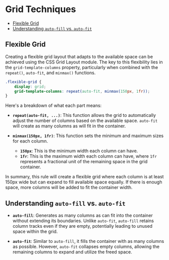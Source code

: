 # Grid Techniques

- [Flexible Grid](#flexible-grid)
- [Understanding `auto-fill` vs. `auto-fit`](#understanding-auto-fill-vs-auto-fit)


## Flexible Grid

Creating a flexible grid layout that adapts to the available space can be achieved using the CSS
Grid Layout module. The key to this flexibility lies in the `grid-template-columns` property,
particularly when combined with the `repeat()`, `auto-fit`, and `minmax()` functions.

```css
.flexible-grid {
    display: grid;
    grid-template-columns: repeat(auto-fit, minmax(150px, 1fr));
}
```

Here's a breakdown of what each part means:

- **`repeat(auto-fit, ...)`**: This function allows the grid to automatically adjust the number of
  columns based on the available space. `auto-fit` will create as many columns as will fit in the
  container.

- **`minmax(150px, 1fr)`**: This function sets the minimum and maximum sizes for each column. 
  - **`150px`**: This is the minimum width each column can have.
  - **`1fr`**: This is the maximum width each column can have, where `1fr` represents a fractional
    unit of the remaining space in the grid container.

In summary, this rule will create a flexible grid where each column is at least 150px wide but can
expand to fill available space equally. If there is enough space, more columns will be added to fit
the container width.

## Understanding `auto-fill` vs. `auto-fit`

- **`auto-fill`**: Generates as many columns as can fit into the container without extending its
  boundaries. Unlike `auto-fit`, `auto-fill` retains column tracks even if they are empty,
  potentially leading to unused space within the grid.

- **`auto-fit`**: Similar to `auto-fill`, it fills the container with as many columns as possible.
  However, `auto-fit` collapses empty columns, allowing the remaining columns to expand and utilize
  the freed space.

